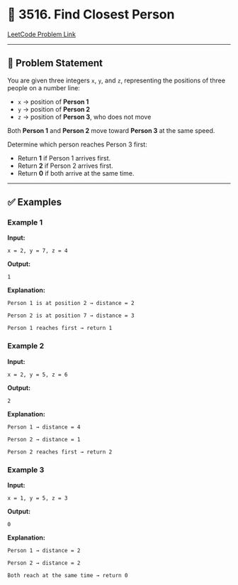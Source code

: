 # 🧍 3516. Find Closest Person

[LeetCode Problem Link](https://leetcode.com/problems/find-closest-person/?envType=daily-question&envId=2025-09-04)

---

## 📘 Problem Statement

You are given three integers `x`, `y`, and `z`, representing the positions of three people on a number line:

- `x` → position of **Person 1**
- `y` → position of **Person 2**
- `z` → position of **Person 3**, who does not move

Both **Person 1** and **Person 2** move toward **Person 3** at the same speed.

Determine which person reaches Person 3 first:

- Return **1** if Person 1 arrives first.
- Return **2** if Person 2 arrives first.
- Return **0** if both arrive at the same time.

---

## ✅ Examples

### Example 1
**Input:**
```text
x = 2, y = 7, z = 4
```
**Output:**
```text
1
```
**Explanation:**
```text
Person 1 is at position 2 → distance = 2

Person 2 is at position 7 → distance = 3

Person 1 reaches first → return 1
```

### Example 2
**Input:**
```text
x = 2, y = 5, z = 6
```
**Output:**
```text
2
```
**Explanation:**
```text
Person 1 → distance = 4

Person 2 → distance = 1

Person 2 reaches first → return 2
```

### Example 3
**Input:**
```text
x = 1, y = 5, z = 3
```
**Output:**
```text
0
```
**Explanation:**
```text
Person 1 → distance = 2

Person 2 → distance = 2

Both reach at the same time → return 0
```